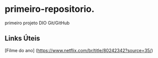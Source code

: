 # primeiro-repositorio.
primeiro projeto DIO Git/GitHub

## Links Úteis
[Filme do ano] (https://www.netflix.com/br/title/80242342?source=35/)
